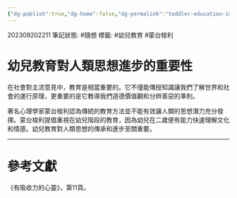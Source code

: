 ```yaml
---
{"dg-publish":true,"dg-home":false,"dg-permalink":"toddler-education-importance-to-human-thought","permalink":"/toddler-education-importance-to-human-thought/","dgPassFrontmatter":true}
---
```


202309202211
筆記狀態: #隨想
標籤: #幼兒教育 #蒙台梭利 

# 幼兒教育對人類思想進步的重要性

在社會對主流意見中，教育是相當重要的。它不僅能傳授知識讓我們了解世界和社會的運行原理，更重要的是它教導我們道德價值觀和分辨善惡的準則。

著名心理學家蒙台梭利認為傳統的教育方法並不能有效讓人類的思想潛力充分發揮。蒙台梭利提倡重視在幼兒階段的教育，因為幼兒在二歲便有能力快速理解文化和情感。幼兒教育對人類思想的傳承和進步至關重要。

---
# 參考文獻

《有吸收力的心靈》，第11頁。
